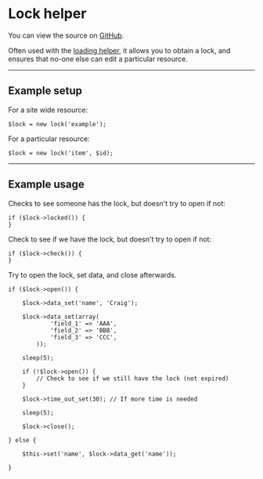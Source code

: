 
# Lock helper

You can view the source on [GitHub](https://github.com/craigfrancis/framework/blob/main/framework/0.1/library/class/lock.php).

Often used with the [loading helper](../../doc/helpers/loading.md), it allows you to obtain a lock, and ensures that no-one else can edit a particular resource.

---

## Example setup

For a site wide resource:

	$lock = new lock('example');

For a particular resource:

	$lock = new lock('item', $id);

---

## Example usage

Checks to see someone has the lock, but doesn't try to open if not:

	if ($lock->locked()) {
	}

Check to see if we have the lock, but doesn't try to open if not:

	if ($lock->check()) {
	}

Try to open the lock, set data, and close afterwards.

	if ($lock->open()) {

		$lock->data_set('name', 'Craig');

		$lock->data_set(array(
				'field_1' => 'AAA',
				'field_2' => 'BBB',
				'field_3' => 'CCC',
			));

		sleep(5);

		if (!$lock->open()) {
			// Check to see if we still have the lock (not expired)
		}

		$lock->time_out_set(30); // If more time is needed

		sleep(5);

		$lock->close();

	} else {

		$this->set('name', $lock->data_get('name'));

	}

